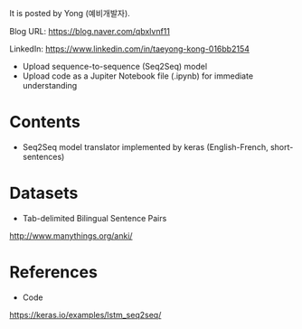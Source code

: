 
It is posted by Yong (예비개발자).

Blog URL: https://blog.naver.com/qbxlvnf11

LinkedIn: https://www.linkedin.com/in/taeyong-kong-016bb2154


- Upload sequence-to-sequence (Seq2Seq) model
- Upload code as a Jupiter Notebook file (.ipynb) for immediate understanding


Contents
=============

- Seq2Seq model translator implemented by keras (English-French, short-sentences)


Datasets
=============

- Tab-delimited Bilingual Sentence Pairs

http://www.manythings.org/anki/


References
=============

- Code

https://keras.io/examples/lstm_seq2seq/
